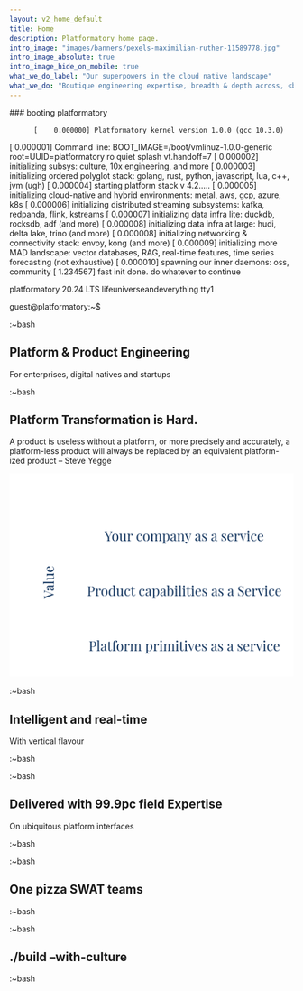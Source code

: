```yaml
---
layout: v2_home_default
title: Home
description: Platformatory home page.
intro_image: "images/banners/pexels-maximilian-ruther-11589778.jpg"
intro_image_absolute: true
intro_image_hide_on_mobile: true
what_we_do_label: "Our superpowers in the cloud native landscape"
what_we_do: "Boutique engineering expertise, breadth & depth across, <br><strong>Hyperscale Data, Event Streaming, Machine Learning and API-based connectivity</strong>."
---
```


<section>
  <div id="monitor" class="theme-green">
    <div id="screen">
      <div id="crt">
        <div class="scanline"></div>
        <div class="terminal">
          ### booting platformatory 
  
          [    0.000000] Platformatory kernel version 1.0.0 (gcc 10.3.0)
  [    0.000001] Command line: BOOT_IMAGE=/boot/vmlinuz-1.0.0-generic root=UUID=platformatory ro quiet splash vt.handoff=7
  [    0.000002] initializing subsys: culture, 10x engineering, and more
  [    0.000003] initializing ordered polyglot stack: golang, rust, python, javascript, lua, c++, jvm (ugh)
  [    0.000004] starting platform stack v 4.2.....
  [    0.000005] initializing cloud-native and hybrid environments: metal, aws, gcp, azure, k8s
  [    0.000006] initializing distributed streaming subsystems: kafka, redpanda, flink, kstreams 
  [    0.000007] initializing data infra lite: duckdb, rocksdb, adf (and more)
  [    0.000008] initializing data infra at large: hudi, delta lake, trino (and more)
  [    0.000008] initializing networking & connectivity stack: envoy, kong (and more)
  [    0.000009] initializing more MAD landscape: vector databases, RAG, real-time features, time series forecasting (not exhaustive)
  [    0.000010] spawning our inner daemons: oss, community
  [    1.234567] fast init done. do whatever to continue
  
  platformatory 20.24 LTS lifeuniverseandeverything tty1
  
  guest@platformatory:~$
        </div>
      </div>
    </div>
  </div>
</section>

<section>
  <div class="home-slides">
    <div class="slide-left">
      <div class="tmux-header"><p>:~bash</p></div>
      <div class="content">
        <h2>Platform & Product Engineering</h2>
        <p>For enterprises, digital natives and startups</p>
      </div>
    </div>
    <div class="slide-right">
      <div class="tmux-header">
        <p>:~bash</p>
      </div>
      <div class="content">
        <h2>Platform Transformation is Hard.</h2>
        <p>
          A product is useless without a platform, or more precisely and
          accurately, a platform-less product will always be replaced by an
          equivalent platform-ized product – Steve Yegge
        </p>
        <img
          src="/images/v2/plf-value.png"
          alt="Platform & Product Engineering"
        />
      </div>
    </div>
  </div>
</section>

<section>
  <div class="home-slides">
    <div class="slide-left">
      <div class="tmux-header"><p>:~bash</p></div>
      <div class="content">
        <h2>Intelligent and real-time</h2>
        <p>With vertical flavour</p>
      </div>
    </div>
    <div class="slide-right">
      <div class="tmux-header"><p>:~bash</p></div>
    </div>
  </div>
</section>

<section>
  <div class="home-slides">
    <div class="slide-left">
      <div class="tmux-header"><p>:~bash</p></div>
      <div class="content">
        <h2>Delivered with 99.9pc field Expertise</h2>
        <p>On ubiquitous platform interfaces</p>
      </div>
    </div>
    <div class="slide-right">
      <div class="tmux-header"><p>:~bash</p></div>
    </div>
  </div>
</section>

<section>
  <div class="home-slides">
    <div class="slide-left">
      <div class="tmux-header"><p>:~bash</p></div>
      <div class="content">
        <h2>One pizza SWAT teams</h2>
        <p></p>
      </div>
    </div>
    <div class="slide-right">
      <div class="tmux-header"><p>:~bash</p></div>
    </div>
  </div>
</section>

<section>
  <div class="home-slides">
    <div class="slide-left">
      <div class="tmux-header"><p>:~bash</p></div>
      <div class="content">
        <h2>./build –with-culture</h2>
        <p></p>
      </div>
    </div>
    <div class="slide-right">
      <div class="tmux-header"><p>:~bash</p></div>
    </div>
  </div>
</section>
